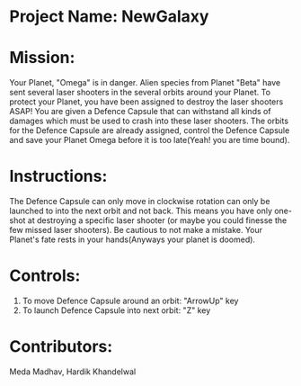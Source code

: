 # Project Name: NewGalaxy

# Mission:
Your Planet, "Omega" is in danger. Alien species from Planet "Beta" have sent several laser shooters in the several orbits around your Planet.
To protect your Planet, you have been assigned to destroy the laser shooters ASAP! You are given a Defence Capsule that can withstand all kinds of damages which must be used to crash into these laser shooters. The orbits for the Defence Capsule are already assigned, control the Defence Capsule and save your Planet Omega before it is too late(Yeah! you are time bound).

# Instructions:
The Defence Capsule can only move in clockwise rotation can only be launched to into the next orbit and not back. This means you have only one-shot at destroying a specific laser shooter (or maybe you could finesse the few missed laser shooters). Be cautious to not make a mistake. Your Planet's fate rests in your hands(Anyways your planet is doomed).

# Controls:
1) To move Defence Capsule around an orbit: "ArrowUp" key
2) To launch Defence Capsule into next orbit: "Z" key

# Contributors:
Meda Madhav,
Hardik Khandelwal
